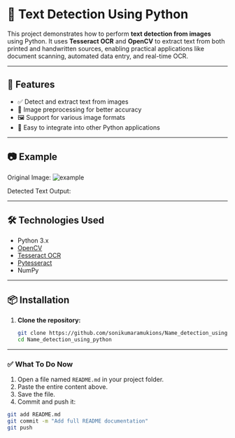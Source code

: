 # 📝 Text Detection Using Python

This project demonstrates how to perform **text detection from images** using Python. It uses **Tesseract OCR** and **OpenCV** to extract text from both printed and handwritten sources, enabling practical applications like document scanning, automated data entry, and real-time OCR.

---

## 🚀 Features

- ✅ Detect and extract text from images
- 📐 Image preprocessing for better accuracy
- 🖼️ Support for various image formats
- 🔗 Easy to integrate into other Python applications

---

## 📷 Example

Original Image:
![example](example_image.jpg)

Detected Text Output:


---

## 🛠️ Technologies Used

- Python 3.x
- [OpenCV](https://opencv.org/)
- [Tesseract OCR](https://github.com/tesseract-ocr/tesseract)
- [Pytesseract](https://pypi.org/project/pytesseract/)
- NumPy

---

## 📦 Installation

1. **Clone the repository:**

   ```bash
   git clone https://github.com/sonikumaramukions/Name_detection_using_python.git
   cd Name_detection_using_python


---

### ✅ What To Do Now
1. Open a file named `README.md` in your project folder.
2. Paste the entire content above.
3. Save the file.
4. Commit and push it:

```bash
git add README.md
git commit -m "Add full README documentation"
git push
